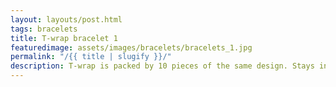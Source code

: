 ```yaml
---
layout: layouts/post.html
tags: bracelets
title: T-wrap bracelet 1
featuredimage: assets/images/bracelets/bracelets_1.jpg
permalink: "/{{ title | slugify }}/"
description: T-wrap is packed by 10 pieces of the same design. Stays in the hair for weeks. It's handmade and probably the worlds best "walking" commercial.
---
```

